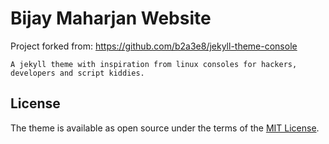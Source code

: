 # Bijay Maharjan Website

Project forked from: https://github.com/b2a3e8/jekyll-theme-console

```
A jekyll theme with inspiration from linux consoles for hackers, developers and script kiddies.
```

## License

The theme is available as open source under the terms of the [MIT License](https://opensource.org/licenses/MIT).
